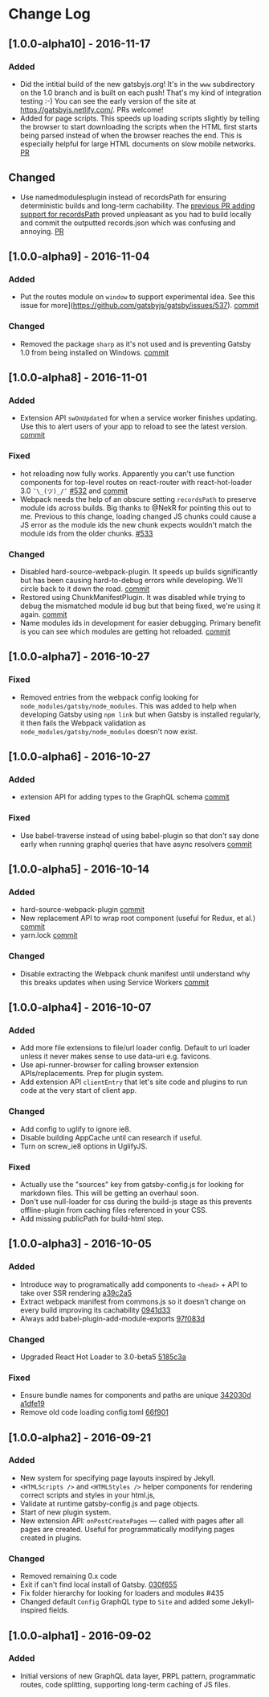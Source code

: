 # Change Log

## [1.0.0-alpha10] - 2016-11-17
### Added
- Did the intitial build of the new gatsbyjs.org! It's in the `www`
  subdirectory on the 1.0 branch and is built on each push! That's my
kind of integration testing :-) You can see the early version of the
site at https://gatsbyjs.netlify.com/. PRs welcome!
- Added <link preload> for page scripts. This speeds up loading scripts
  slightly by telling the browser to start downloading the scripts when
the HTML first starts being parsed instead of when the browser reaches
the end. This is especially helpful for large HTML documents on slow
mobile networks. [PR](https://github.com/gatsbyjs/gatsby/pull/558)

## Changed
- Use namedmodulesplugin instead of recordsPath for ensuring
  deterministic builds and long-term cachability. The [previous PR adding
support for recordsPath](https://github.com/gatsbyjs/gatsby/pull/533)
proved unpleasant as you had to build locally and commit the outputted
records.json which was confusing and annoying.
[PR](https://github.com/gatsbyjs/gatsby/pull/559)

## [1.0.0-alpha9] - 2016-11-04
### Added
- Put the routes module on `window` to support experimental idea. See
  this issue for more](https://github.com/gatsbyjs/gatsby/issues/537).
[commit](https://github.com/gatsbyjs/gatsby/commit/28e84f3aed480d1f5a8f9859172d1c6f531696d4)

### Changed
- Removed the package `sharp` as it's not used and is preventing Gatsby
  1.0 from being installed on Windows.
[commit](https://github.com/gatsbyjs/gatsby/commit/34fff74e6fb3cae88010b42f74d784382ead4031)

## [1.0.0-alpha8] - 2016-11-01
### Added
- Extension API `swOnUpdated` for when a service worker finishes
  updating. Use this to alert users of your app to reload to see the
latest version.
[commit](https://github.com/gatsbyjs/gatsby/commit/5173bdc5424e7c874b3f2abfad706cea2e38ebc3)

### Fixed
- hot reloading now fully works. Apparently you can't use function
  components for top-level routes on react-router with react-hot-loader
3.0 `¯\_(ツ)_/¯` [#532](https://github.com/gatsbyjs/gatsby/pull/532) and
[commit](https://github.com/gatsbyjs/gatsby/commit/36f2c169586ea30518639d7b1493e08e05befb73)
- Webpack needs the help of an obscure setting `recordsPath` to preserve
  module ids across builds. Big thanks to @NekR for pointing this out to
me. Previous to this change, loading changed JS chunks could cause a JS
error as the module ids the new chunk expects wouldn't match the module
ids from the older chunks.
[#533](https://github.com/gatsbyjs/gatsby/pull/533)

### Changed
- Disabled hard-source-webpack-plugin. It speeds up builds significantly
  but has been causing hard-to-debug errors while developing. We'll
circle back to it down the road.
[commit](https://github.com/gatsbyjs/gatsby/commit/4bc9660ac8c371d23c0295cde52002775eee5aa1)
- Restored using ChunkManifestPlugin. It was disabled while trying to
  debug the mismatched module id bug but that being fixed, we're using
it again.
[commit](https://github.com/gatsbyjs/gatsby/commit/8d16905f31b80ca56db225904d60ed78c6091ca9)
- Name modules ids in development for easier debugging. Primary benefit
  is you can see which modules are getting hot reloaded.
[commit](https://github.com/gatsbyjs/gatsby/commit/93f6bd2c4206e71623c1a7fa007322f8dc9887be)

## [1.0.0-alpha7] - 2016-10-27
### Fixed
- Removed entries from the webpack config looking for
  `node_modules/gatsby/node_modules`. This was added to help when
developing Gatsby using `npm link` but when Gatsby is installed
regularly, it then fails the Webpack validation as
`node_modules/gatsby/node_modules` doesn't now exist.

## [1.0.0-alpha6] - 2016-10-27
### Added
- extension API for adding types to the GraphQL schema
  [commit](https://github.com/gatsbyjs/gatsby/commit/18b8b64ed4cbe3399fb262395c0c6e6a5a16099a)

### Fixed
- Use babel-traverse instead of using babel-plugin so that don't say
  done early when running graphql queries that have async resolvers
[commit](https://github.com/gatsbyjs/gatsby/commit/a19677e38d1ce8ba4fb39ddff75482904f168db6)

## [1.0.0-alpha5] - 2016-10-14
### Added
- hard-source-webpack-plugin
  [commit](https://github.com/gatsbyjs/gatsby/commit/2c48e5c42887fecabc01c5f5b6f3dd8e06d3372f)
- New replacement API to wrap root component (useful for Redux, et
  al.)
[commit](https://github.com/gatsbyjs/gatsby/commit/ebd57d2bd6c39b51a455b76018737e2957e146ef)
- yarn.lock
  [commit](https://github.com/gatsbyjs/gatsby/commit/5ce3321b84e912925c4705ececef6f2c817b0684)

### Changed
- Disable extracting the Webpack chunk manifest until understand why
  this breaks updates when using Service Workers
[commit](https://github.com/gatsbyjs/gatsby/commit/07ed5b010ad27b1816084b361f06fd0ae6a017ba)

## [1.0.0-alpha4] - 2016-10-07
### Added
- Add more file extensions to file/url loader config. Default to url
  loader unless it never makes sense to use data-uri e.g. favicons.
- Use api-runner-browser for calling browser extension
  APIs/replacements. Prep for plugin system.
- Add extension API `clientEntry` that let's site code and plugins to
  run code at the very start of client app.

### Changed
- Add config to uglify to ignore ie8.
- Disable building AppCache until can research if useful.
- Turn on screw_ie8 options in UglifyJS.

### Fixed
- Actually use the "sources" key from gatsby-config.js for looking for
markdown files. This will be getting an overhaul soon.
- Don't use null-loader for css during the build-js stage as this
  prevents offline-plugin from caching files referenced in your CSS.
- Add missing publicPath for build-html step.

## [1.0.0-alpha3] - 2016-10-05
### Added
- Introduce way to programatically add components to `<head>` + API to take over SSR rendering [a39c2a5](https://github.com/gatsbyjs/gatsby/commit/a39c2a5)
- Extract webpack manifest from commons.js so it doesn't change on every
  build improving its cachability
[0941d33](https://github.com/gatsbyjs/gatsby/commit/0941d33)
- Always add babel-plugin-add-module-exports
  [97f083d](https://github.com/gatsbyjs/gatsby/commit/97f083d)

### Changed
- Upgraded React Hot Loader to 3.0-beta5
  [5185c3a](https://github.com/gatsbyjs/gatsby/commit/5185c3a)

### Fixed
- Ensure bundle names for components and paths are unique [342030d](https://github.com/gatsbyjs/gatsby/commit/342030d)
  [a1dfe19](https://github.com/gatsbyjs/gatsby/commit/a1dfe19)
- Remove old code loading config.toml
  [66f901](https://github.com/gatsbyjs/gatsby/commit/66f901)

## [1.0.0-alpha2] - 2016-09-21
### Added
- New system for specifying page layouts inspired by Jekyll.
- `<HTMLScripts />` and `<HTMLStyles />` helper components for rendering
  correct scripts and styles in your html.js,
- Validate at runtime gatsby-config.js and page objects.
- Start of new plugin system.
- New extension API: `onPostCreatePages` — called with pages after all
  pages are created. Useful for programmatically modifying pages created
in plugins.

### Changed
- Removed remaining 0.x code
- Exit if can't find local install of Gatsby.
  [030f655](https://github.com/gatsbyjs/gatsby/commit/030f655075be5ad91af1dc12a05e6bd153a861df)
- Fix folder hierarchy for looking for loaders and modules #435
- Changed default `Config` GraphQL type to `Site` and added some
  Jekyll-inspired fields.

## [1.0.0-alpha1] - 2016-09-02
### Added
- Initial versions of new GraphQL data layer, PRPL pattern, programmatic routes, code
  splitting, supporting long-term caching of JS files.
